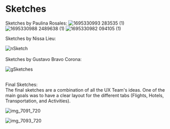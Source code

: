 # Sketches
Sketches by Paulina Rosales:
![1695330993 283535 (1)](https://github.com/ChicoState/UX-BudgetTravel/assets/111808082/321724b4-0f53-4193-aabd-c465622123bc)
![1695330988 2489638 (1)](https://github.com/ChicoState/UX-BudgetTravel/assets/111808082/8af449cf-dedd-41b3-9b05-3a3346631f5c)
![1695330982 094105 (1)](https://github.com/ChicoState/UX-BudgetTravel/assets/111808082/f9ce68d2-4fa4-4b21-8d74-56b4dc18c0ad)

Sketches by Nissa Lieu:
<br>

![nSketch](https://github.com/ChicoState/UX-BudgetTravel/assets/111808082/bf389ab5-966e-4938-ad0e-f92430971ae2)
<br>
<br>
Sketches by Gustavo Bravo Corona:
<br>

![gSketches](https://github.com/ChicoState/UX-BudgetTravel/assets/111808082/9db096ae-2157-40b3-877e-e00b2f744dfd)

<br>
Final Sketches:
<br>
The final sketches are a combination of all the UX Team's ideas. One of the main goals was to have a clear layout for the different tabs (Flights, Hotels, Transportation, and Activities).
<br>

![img_7091_720](https://github.com/ChicoState/UX-BudgetTravel/assets/111808082/3b4906be-6ba4-4cc5-a435-c8c7b576d372)

![img_7093_720](https://github.com/ChicoState/UX-BudgetTravel/assets/111808082/dd32ed6c-2c9e-4134-b3fb-2caa0082e58f)








